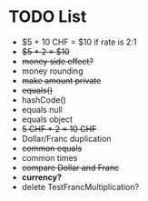 # TODO List

- $5 + 10 CHF = $10 if rate is 2:1
- ~~$5 * 2 = $10~~
- ~~money side effect?~~
- money rounding
- ~~make amount private~~
- ~~equals()~~
- hashCode()
- equals null
- equals object
- ~~5 CHF * 2 = 10 CHF~~
- Dollar/Franc duplication
- ~~common equals~~
- common times
- ~~compare Dollar and Franc~~
- **currency?**
- delete TestFrancMultiplication?

